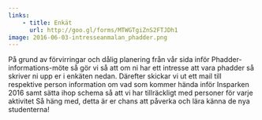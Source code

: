 ```yaml
---
links:
    - title: Enkät
      url: http://goo.gl/forms/MTWGTgiZnS2FTJDh1
image: 2016-06-03-intresseanmalan_phadder.png
---
```

På grund av förvirringar och dålig planering från vår sida inför Phadder-informations-möte så gör vi så att om ni har ett intresse att vara phadder så skriver ni upp er i enkäten nedan. Därefter skickar vi ut ett mail till respektive person information om vad som kommer hända inför Insparken 2016 samt sätta ihop schema så att vi har tillräckligt med personer för varje aktivitet Så häng med, detta är er chans att påverka och lära känna de nya studenterna!